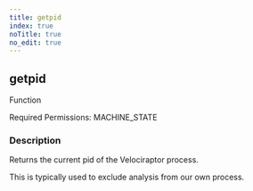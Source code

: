 ```yaml
---
title: getpid
index: true
noTitle: true
no_edit: true
---
```




<div class="vql_item"></div>


## getpid
<span class='vql_type label label-warning pull-right page-header'>Function</span>


Required Permissions: 
<span class="linkcolour label label-success">MACHINE_STATE</span>

### Description

Returns the current pid of the Velociraptor process.

This is typically used to exclude analysis from our own process.


